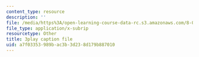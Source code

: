 ```yaml
---
content_type: resource
description: ''
file: /media/https%3A/open-learning-course-data-rc.s3.amazonaws.com/8-04-quantum-physics-i-spring-2016/a7f03353989bac3b3d238d179b887010_50Tla309i7o.srt
file_type: application/x-subrip
resourcetype: Other
title: 3play caption file
uid: a7f03353-989b-ac3b-3d23-8d179b887010
---
```


